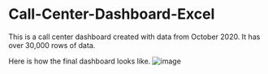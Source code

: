 # Call-Center-Dashboard-Excel
This is a call center dashboard created with data from October 2020. It has over 30,000 rows of data.

Here is how the final dashboard looks like.
![image](https://github.com/davido200/Call-Center-Dashboard-Excel/assets/70089562/03c92ae8-ba79-4387-8f7d-c49832dcf612)
